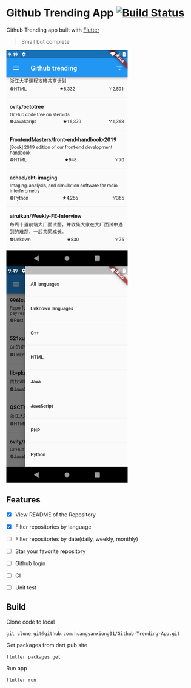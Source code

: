 # Github Trending App [![Build Status](https://travis-ci.org/huangyanxiong01/Github-Trending-App.svg?branch=master)](https://travis-ci.org/huangyanxiong01/Github-Trending-App)

Github Trending app built with [Flutter](https://github.com/flutter)

> Small but complete


<img align="left" src="./images/Screenshot_1555422547.png" width="320">  
<img  src="./images/Screenshot_1555422560.png" width="320">


## Features
- [x] View README of the Repository
- [x] Filter repositories by language
- [ ] Filter repositories by date(daily, weekly, monthly)
- [ ] Star your favorite repository
- [ ] Github login
- [ ] CI
- [ ] Unit test


## Build

Clone code to local

```
git clone git@github.com:huangyanxiong01/Github-Trending-App.git
```

Get packages from dart pub site

```
flutter packages get
```

Run app

```
flutter run
```
